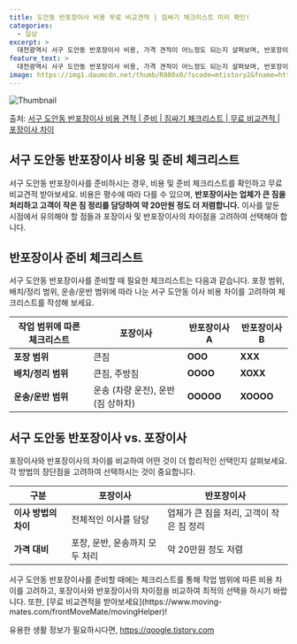 ```yaml
---
title: 도안동 반포장이사 비용 무료 비교견적 | 짐싸기 체크리스트 미리 확인!
categories:
  - 일상
excerpt: >
  대전광역시 서구 도안동 반포장이사 비용, 가격 견적이 어느정도 되는지 살펴보며, 반포장이사를 준비함에 있어 짐싸기 준비 체크리스트가 무엇인지 보겠습니다. 마지막으로 포장이사와 차이점을 통해 무료 비교견적으로 어떤 것이 더 합리적인 선택인지 공유 드립니다.서구 도안동 포장이사 견적 샘플 보기 👈 클릭서구 도안동 포장이사 가격 살펴보기 👈 클릭서구 도안동 반포장이사 평균 이사 비용평수서구 도안동 평균 이사 비용원룸 이사9평 이하 (1톤)30만원~투룸/쓰리룸 이사16평 ~ 20평 (2.5톤)80만원~쓰리룸 이사21평 (5톤) ~110만원~우리집 무료 이사견적 받기 👈 클릭포장 vs 반포장: 이사 방법의 가장 큰 차이점포장이사는 전체적인 이사를 담당하며, 가격대비 포장, 운반, 운송까지 모두 처리하는 반면..
feature_text: >
  대전광역시 서구 도안동 반포장이사 비용, 가격 견적이 어느정도 되는지 살펴보며, 반포장이사를 준비함에 있어 짐싸기 준비 체크리스트가 무엇인지 보겠습니다. 마지막으로 포장이사와 차이점을 통해 무료 비교견적으로 어떤 것이 더 합리적인 선택인지 공유 드립니다.서구 도안동 포장이사 견적 샘플 보기 👈 클릭서구 도안동 포장이사 가격 살펴보기 👈 클릭서구 도안동 반포장이사 평균 이사 비용평수서구 도안동 평균 이사 비용원룸 이사9평 이하 (1톤)30만원~투룸/쓰리룸 이사16평 ~ 20평 (2.5톤)80만원~쓰리룸 이사21평 (5톤) ~110만원~우리집 무료 이사견적 받기 👈 클릭포장 vs 반포장: 이사 방법의 가장 큰 차이점포장이사는 전체적인 이사를 담당하며, 가격대비 포장, 운반, 운송까지 모두 처리하는 반면..
image: https://img1.daumcdn.net/thumb/R800x0/?scode=mtistory2&fname=https%3A%2F%2Fblog.kakaocdn.net%2Fdn%2FRLVZi%2FbtsHaXvfUjC%2Fquz42UbPvsPh6GEXQrWk10%2Fimg.webp
---
```


![Thumbnail](https://img1.daumcdn.net/thumb/R800x0/?scode=mtistory2&fname=https%3A%2F%2Fblog.kakaocdn.net%2Fdn%2FRLVZi%2FbtsHaXvfUjC%2Fquz42UbPvsPh6GEXQrWk10%2Fimg.webp)

<p>출처: <a href="https://qoogle.tistory.com/9675" rel="dofollow">서구 도안동 반포장이사 비용 견적 | 준비 | 짐싸기 체크리스트 | 무료 비교견적 | 포장이사 차이</a> </p>

## 서구 도안동 반포장이사 비용 및 준비 체크리스트

서구 도안동 반포장이사를 준비하시는 경우, 비용 및 준비 체크리스트를 확인하고 무료 비교견적 받아보세요. 비용은 평수에 따라 다를 수
있으며, **반포장이사는 업체가 큰 짐을 처리하고 고객이 작은 짐 정리를 담당하여 약 20만원 정도 더 저렴합니다.** 이사를 앞둔 시점에서
유의해야 할 점들과 포장이사 및 반포장이사의 차이점을 고려하여 선택해야 합니다.

## 반포장이사 준비 체크리스트

서구 도안동 반포장이사를 준비할 때 필요한 체크리스트는 다음과 같습니다. 포장 범위, 배치/정리 범위, 운송/운반 범위에 따라 나눈 서구
도안동 이사 비용 차이를 고려하여 체크리스트를 작성해 보세요.

**작업 범위에 따른 체크리스트** | **포장이사** | **반포장이사 A** | **반포장이사 B**  
---|---|---|---  
**포장 범위** | 큰짐 | **OOO** | **XXX**  
**배치/정리 범위** | 큰짐, 주방짐 | **OOOO** | **XOXX**  
**운송/운반 범위** | 운송 (차량 운전), 운반 (짐 상하차) | **OOOOO** | **XOOOO**  
  
## 서구 도안동 반포장이사 vs. 포장이사

포장이사와 반포장이사의 차이를 비교하여 어떤 것이 더 합리적인 선택인지 살펴보세요. 각 방법의 장단점을 고려하여 선택하시는 것이 중요합니다.

**구분** | **포장이사** | **반포장이사**  
---|---|---  
**이사 방법의 차이** | 전체적인 이사를 담당 | 업체가 큰 짐을 처리, 고객이 작은 짐 정리  
**가격 대비** | 포장, 운반, 운송까지 모두 처리 | 약 20만원 정도 저렴  
  
서구 도안동 반포장이사를 준비할 때에는 체크리스트를 통해 작업 범위에 따른 비용 차이를 고려하고, 포장이사와 반포장이사의 차이점을 비교하여
최적의 선택을 하시기 바랍니다. 또한, [무료 비교견적을 받아보세요](https://www.moving-
mates.com/frontMoveMate/movingHelper)!

 

유용한 생활 정보가 필요하시다면, <a href="https://qoogle.tistory.com" rel="dofollow">https://qoogle.tistory.com</a>


